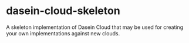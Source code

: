 dasein-cloud-skeleton
===================

A skeleton implementation of Dasein Cloud that may be used for creating your own implementations against new clouds.